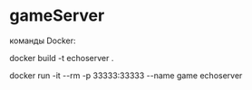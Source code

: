 # gameServer
команды Docker:

docker build -t echoserver .

docker run -it --rm -p 33333:33333 --name game echoserver
